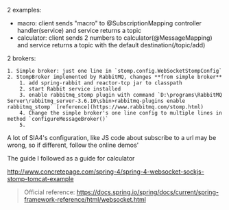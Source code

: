 2 examples:

 - macro: client sends "macro" to @SubscriptionMapping controller handler(service) and service returns a topic
 - calculator: client sends 2 numbers to calculator(@MessageMapping) and service returns a topic with the default destination(/topic/add)

2 brokers:

 	1. Simple broker: just one line in `stomp.config.WebSocketStompConfig`
 	2. StompBroker implemented by RabbitMQ, changes **from simple broker**
      	1. add spring-rabbit and reactor-tcp jar to classpath
      	2. start Rabbit service installed
      	3. enable rabbitmq_stomp plugin with command `D:\programs\RabbitMQ Server\rabbitmq_server-3.6.10\sbin>rabbitmq-plugins enable rabbitmq_stomp` [reference](https://www.rabbitmq.com/stomp.html)
      	4. Change the simple broker's one line config to multiple lines in method `configureMessageBroker()`
      	5. ​





A lot of SIA4's configuration, like JS code about subscribe to a url may be wrong, so if different, follow the online demos'

The guide I followed as a guide for calculator

http://www.concretepage.com/spring-4/spring-4-websocket-sockjs-stomp-tomcat-example

> Official reference: https://docs.spring.io/spring/docs/current/spring-framework-reference/html/websocket.html